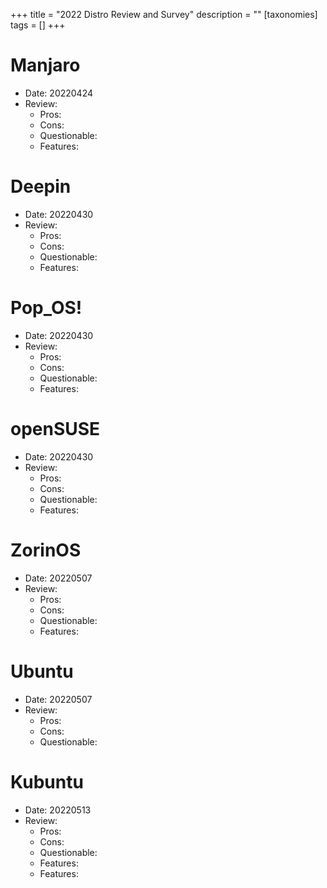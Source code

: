 +++
title = "2022 Distro Review and Survey"
description = ""
[taxonomies]
tags = []
+++

# Manjaro

- Date: 20220424
- Review:
    - Pros:
    - Cons:
    - Questionable:
    - Features:

# Deepin

- Date: 20220430
- Review:
    - Pros:
    - Cons:
    - Questionable:
    - Features:

# Pop_OS!

- Date: 20220430
- Review:
    - Pros:
    - Cons:
    - Questionable:
    - Features:

# openSUSE

- Date: 20220430
- Review:
    - Pros:
    - Cons:
    - Questionable:
    - Features:

# ZorinOS

- Date: 20220507
- Review:
    - Pros:
    - Cons:
    - Questionable:
    - Features:

# Ubuntu

- Date: 20220507
- Review:
    - Pros:
    - Cons:
    - Questionable:

# Kubuntu

- Date: 20220513
- Review:
    - Pros:
    - Cons:
    - Questionable:
    - Features:
    - Features:
